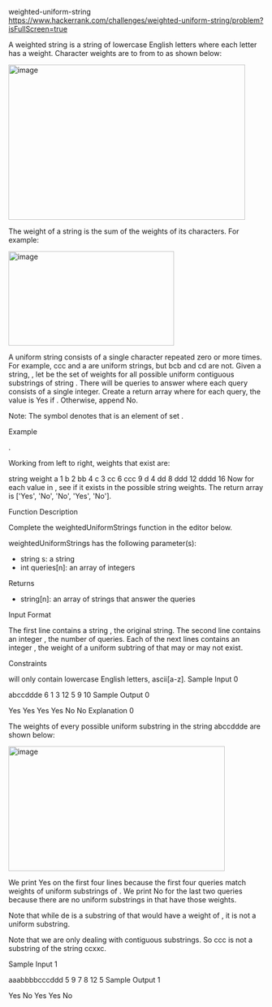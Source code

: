 weighted-uniform-string
https://www.hackerrank.com/challenges/weighted-uniform-string/problem?isFullScreen=true

A weighted string is a string of lowercase English letters where each letter has a weight. Character weights are  to  from  to  as shown below:

<img width="466" height="306" alt="image" src="https://github.com/user-attachments/assets/660c8352-aec0-4c73-b46c-6e07613fc495" />


The weight of a string is the sum of the weights of its characters. For example:

<img width="326" height="186" alt="image" src="https://github.com/user-attachments/assets/2267a428-ca39-4b16-ae02-9f734b2c6722" />


A uniform string consists of a single character repeated zero or more times. For example, ccc and a are uniform strings, but bcb and cd are not.
Given a string, , let  be the set of weights for all possible uniform contiguous substrings of string . There will be  queries to answer where each query consists of a single integer. Create a return array where for each query, the value is Yes if . Otherwise, append No.

Note: The  symbol denotes that  is an element of set .

Example

.

Working from left to right, weights that exist are:

string  weight
a       1
b       2
bb      4
c       3
cc      6
ccc     9
d       4
dd      8
ddd     12
dddd    16
Now for each value in , see if it exists in the possible string weights. The return array is ['Yes', 'No', 'No', 'Yes', 'No'].

Function Description

Complete the weightedUniformStrings function in the editor below.

weightedUniformStrings has the following parameter(s):
- string s: a string
- int queries[n]: an array of integers

Returns
- string[n]: an array of strings that answer the queries

Input Format

The first line contains a string , the original string.
The second line contains an integer , the number of queries.
Each of the next  lines contains an integer , the weight of a uniform subtring of  that may or may not exist.

Constraints

 will only contain lowercase English letters, ascii[a-z].
Sample Input 0

abccddde
6
1
3
12
5
9
10
Sample Output 0

Yes
Yes
Yes
Yes
No
No
Explanation 0

The weights of every possible uniform substring in the string abccddde are shown below:

<img width="426" height="246" alt="image" src="https://github.com/user-attachments/assets/8100e635-8d5d-46fb-9283-0c26a1107181" />


We print Yes on the first four lines because the first four queries match weights of uniform substrings of . We print No for the last two queries because there are no uniform substrings in  that have those weights.

Note that while de is a substring of  that would have a weight of , it is not a uniform substring.

Note that we are only dealing with contiguous substrings. So ccc is not a substring of the string ccxxc.

Sample Input 1

aaabbbbcccddd
5
9
7
8
12
5
Sample Output 1

Yes
No
Yes
Yes
No

